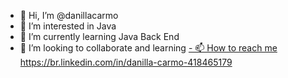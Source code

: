 - 👋 Hi, I’m @danillacarmo
- 👀 I’m interested in Java
- 🌱 I’m currently learning Java Back End
- 💞️ I’m looking to collaborate and learning
[- 📫 How to reach me https://br.linkedin.com/in/danilla-carmo-418465179
](https://www.linkedin.com/in/danillacarmo/)
<!---
danillacarmo/danillacarmo is a ✨ special ✨ repository because its `README.md` (this file) appears on your GitHub profile.
You can click the Preview link to take a look at your changes.
--->
